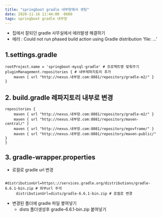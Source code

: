 ```yaml
---
title: "springboot gradle 내부망에서 셋팅"
date: 2020-11-16 11:44:00 -0600
tags: springboot gradle 내부망
---
```

* 집에서 잘되던 gradle 사무실에서 에러발생 해결하기
* 에러 : Could not run phased build action using Gradle distribution 'file: ...'

## 1.settings.gradle
```properties
rootProject.name = 'springboot-mysql-gradle' # 프로젝트명 맞춰주기
pluginManagement.repositories { # 내부레파지토리 추가
    maven { url "http://nexus.내부망.com:8081/repository/gradle-m2/" }
}
```

## 2. build.gradle 레파지토리 내부로 변경
```properties
repositories {
    maven { url "http://nexus.내부망.com:8081/repository/gradle-m2/" }
    maven { url "http://nexus.내부망.com:8081/repository/maven-central/" }
    maven { url "http://nexus.내부망.com:8081/repository/egovframe/" }
    maven { url "http://nexus.내부망.com:8081/repository/maven-public/" }
}
```
## 3. gradle-wrapper.properties
* 로컬로 gradle url 변경
```properties
    #distributionUrl=https\://services.gradle.org/distributions/gradle-6.6.1-bin.zip # 외부url 주석
     distributionUrl=dists/gradle-6.6.1-bin.zip # 로컬로 변경
```
* 변경된 폴더에 gradle 파일 붛여넣기
  * dists 폴더생성후 gradle-6.6.1-bin.zip 붙여넣기
